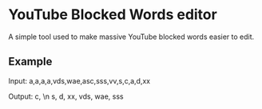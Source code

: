 # YouTube Blocked Words editor
A simple tool used to make massive YouTube blocked words easier to edit. 

## Example
Input:
  a,a,a,a,vds,wae,asc,sss,vv,s,c,a,d,xx

Output:
c, \n
s,
d,
xx,
vds,
wae,
sss
